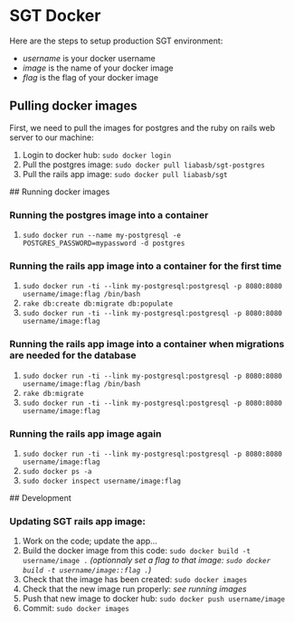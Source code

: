 # SGT Docker

Here are the steps to setup production SGT environment:

* *username* is your docker username
* *image* is the name of your docker image
* *flag* is the flag of your docker image


## Pulling docker images

First, we need to pull the images for postgres and the ruby on rails web server to our machine:

1. Login to docker hub: `sudo docker login`
1. Pull the postgres image: `sudo docker pull liabasb/sgt-postgres`
1. Pull the rails app image: `sudo docker pull liabasb/sgt`

## Running docker images

### Running the postgres image into a container

1. `sudo docker run --name my-postgresql -e POSTGRES_PASSWORD=mypassword -d postgres`

### Running the rails app image into a container for the first time

1. `sudo docker run -ti --link my-postgresql:postgresql -p 8080:8080 username/image:flag /bin/bash`
2. `rake db:create db:migrate db:populate`
3. `sudo docker run -ti --link my-postgresql:postgresql -p 8080:8080 username/image:flag`

### Running the rails app image into a container when migrations are needed for the database

1. `sudo docker run -ti --link my-postgresql:postgresql -p 8080:8080 username/image:flag /bin/bash`
2. `rake db:migrate`
3. `sudo docker run -ti --link my-postgresql:postgresql -p 8080:8080 username/image:flag`

### Running the rails app image again

1. `sudo docker run -ti --link my-postgresql:postgresql -p 8080:8080 username/image:flag`
2. `sudo docker ps -a`
3. `sudo docker inspect username/image:flag`


## Development

### Updating SGT rails app image:

1. Work on the code; update the app...
2. Build the docker image from this code: `sudo docker build -t username/image .` *(optionnaly set a flag to that image: `sudo docker build -t username/image::flag .`)*
3. Check that the image has been created: `sudo docker images`
3. Check that the new image run properly: *see running images*
4. Push that new image to docker hub: `sudo docker push username/image`
3. Commit: `sudo docker images`
